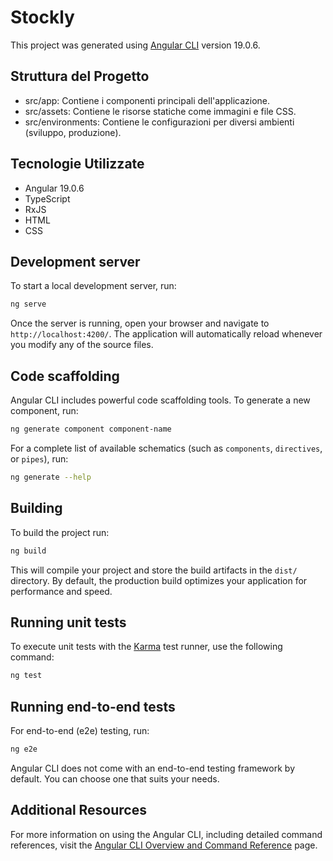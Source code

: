 # Stockly

This project was generated using [Angular CLI](https://github.com/angular/angular-cli) version 19.0.6.

## Struttura del Progetto

- src/app: Contiene i componenti principali dell'applicazione.
- src/assets: Contiene le risorse statiche come immagini e file CSS.
- src/environments: Contiene le configurazioni per diversi ambienti (sviluppo, produzione).

## Tecnologie Utilizzate

- Angular 19.0.6
- TypeScript
- RxJS
- HTML
- CSS

## Development server

To start a local development server, run:

```bash
ng serve
```

Once the server is running, open your browser and navigate to `http://localhost:4200/`. The application will automatically reload whenever you modify any of the source files.

## Code scaffolding

Angular CLI includes powerful code scaffolding tools. To generate a new component, run:

```bash
ng generate component component-name
```

For a complete list of available schematics (such as `components`, `directives`, or `pipes`), run:

```bash
ng generate --help
```

## Building

To build the project run:

```bash
ng build
```

This will compile your project and store the build artifacts in the `dist/` directory. By default, the production build optimizes your application for performance and speed.

## Running unit tests

To execute unit tests with the [Karma](https://karma-runner.github.io) test runner, use the following command:

```bash
ng test
```

## Running end-to-end tests

For end-to-end (e2e) testing, run:

```bash
ng e2e
```

Angular CLI does not come with an end-to-end testing framework by default. You can choose one that suits your needs.

## Additional Resources

For more information on using the Angular CLI, including detailed command references, visit the [Angular CLI Overview and Command Reference](https://angular.dev/tools/cli) page.
